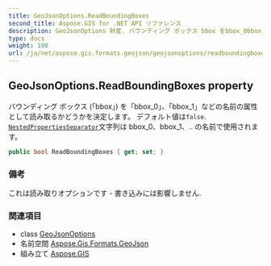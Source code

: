 ```yaml
---
title: GeoJsonOptions.ReadBoundingBoxes
second_title: Aspose.GIS for .NET API リファレンス
description: GeoJsonOptions 財産. バウンディング ボックス bbox をbbox_0bbox_1などの名前の属性として読み取るかどうかを決定します デフォルト値はfalse. NestedPropertiesSeparator文字列は bbox_0bbox_1.. の名前で使用されます
type: docs
weight: 100
url: /ja/net/aspose.gis.formats.geojson/geojsonoptions/readboundingboxes/
---
```

## GeoJsonOptions.ReadBoundingBoxes property

バウンディング ボックス (「bbox」) を「bbox_0」、「bbox_1」などの名前の属性として読み取るかどうかを決定します。 デフォルト値は`false`. [`NestedPropertiesSeparator`](../nestedpropertiesseparator/)文字列は bbox_0、bbox_1、.. の名前で使用されます。

```csharp
public bool ReadBoundingBoxes { get; set; }
```

### 備考

これは読み取りオプションです - 書き込みには影響しません.

### 関連項目

* class [GeoJsonOptions](../)
* 名前空間 [Aspose.Gis.Formats.GeoJson](../../geojsonoptions/)
* 組み立て [Aspose.GIS](../../../)


